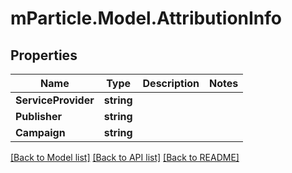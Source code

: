 # mParticle.Model.AttributionInfo
## Properties

Name | Type | Description | Notes
------------ | ------------- | ------------- | -------------
**ServiceProvider** | **string** |  | 
**Publisher** | **string** |  | 
**Campaign** | **string** |  | 

[[Back to Model list]](../README.md#documentation-for-models) [[Back to API list]](../README.md#documentation-for-api-endpoints) [[Back to README]](../README.md)


